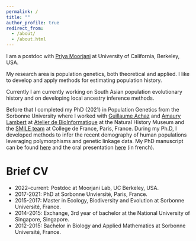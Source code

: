 ```yaml
---
permalink: /
title: ""
author_profile: true
redirect_from: 
  - /about/
  - /about.html
---
```


I am a postdoc with [Priya Moorjani](https://moorjanilab.org) at University of California, Berkeley, USA.

My research area is population genetics, both theoretical and applied. I like to develop and apply methods for estimating population history.

Currently I am currently working on South Asian population evolutionary history and on developing local ancestry inference methods.

Before that I completed my PhD (2021) in Population Genetics from the Sorbonne University where I worked with [Guillaume Achaz](https://smile.cnrs.fr/people.php?titre=Guillaume-Achaz) and [Amaury Lambert](https://smile.cnrs.fr/people/amaury/) at [Atelier de BioInformatique](https://bioinfo.mnhn.fr/abi/presentation.FR.html) at the Natural History Museum and the [SMILE team](https://smile.cnrs.fr/index.php) at College de France, Paris, France.
During my Ph.D, I developed methods to infer the recent demography of human populations leveraging polymorphisms and genetic linkage data.
My PhD manuscript can be found [here](https://tel.archives-ouvertes.fr/tel-03681808/document) and the oral presentation [here](https://www.youtube.com/watch?v=LfHKV86zDL8) (in french).


Brief CV
======
* 2022–current: Postdoc at Moorjani Lab, UC Berkeley, USA.
* 2017-2021: PhD at Sorbonne Unviersité, Paris, France.
* 2015-2017: Master in Ecology, Biodiversity and Evolution at Sorbonne Université, France.
* 2014-2015: Exchange, 3rd year of bachelor at the National University of Singapore, Singapore.
* 2012-2015: Bachelor in Biology and Applied Mathematics at Sorbonne Université, France.
